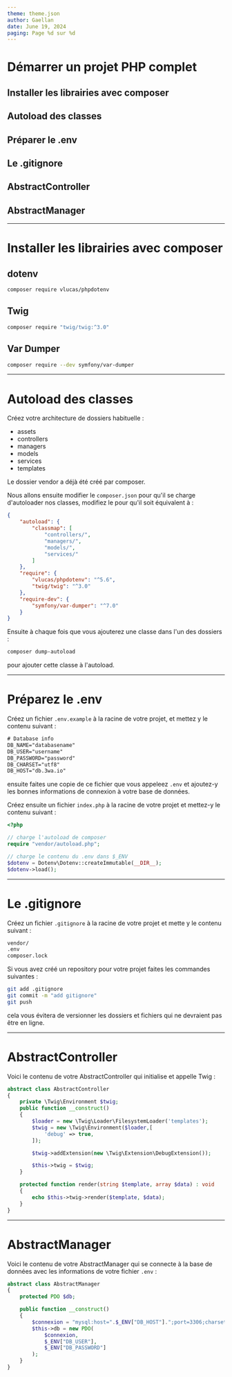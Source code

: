 ```yaml
---
theme: theme.json
author: Gaellan
date: June 19, 2024
paging: Page %d sur %d
---
```


# Démarrer un projet PHP complet

## Installer les librairies avec composer

## Autoload des classes

## Préparer le .env

## Le .gitignore

## AbstractController

## AbstractManager

---

# Installer les librairies avec composer

## dotenv

```sh
composer require vlucas/phpdotenv
```

## Twig

```sh
composer require "twig/twig:^3.0"
```

## Var Dumper

```sh
composer require --dev symfony/var-dumper
```

---

# Autoload des classes

Créez votre architecture de dossiers habituelle :

- assets
- controllers
- managers
- models
- services
- templates

Le dossier vendor a déjà été créé par composer.

Nous allons ensuite modifier le `composer.json` pour qu'il se charge d'autoloader nos classes, modifiez le pour qu'il soit équivalent à :

```json
{
    "autoload": {
        "classmap": [
            "controllers/",
            "managers/",
            "models/",
            "services/"
        ]
    },
    "require": {
        "vlucas/phpdotenv": "^5.6",
        "twig/twig": "^3.0"
    },
    "require-dev": {
        "symfony/var-dumper": "^7.0"
    }
}
```

Ensuite à chaque fois que vous ajouterez une classe dans l'un des dossiers :

```sh
composer dump-autoload
```

pour ajouter cette classe à l'autoload.

---

# Préparez le .env

Créez un fichier `.env.example` à la racine de votre projet, et mettez y le contenu suivant :

```txt
# Database info
DB_NAME="databasename"
DB_USER="username"
DB_PASSWORD="password"
DB_CHARSET="utf8"
DB_HOST="db.3wa.io"
```

ensuite faites une copie de ce fichier que vous appeleez `.env` et ajoutez-y les bonnes informations de connexion à votre base de données.

Créez ensuite un fichier `index.php` à la racine de votre projet et mettez-y le contenu suivant :

```php
<?php

// charge l'autoload de composer
require "vendor/autoload.php";

// charge le contenu du .env dans $_ENV
$dotenv = Dotenv\Dotenv::createImmutable(__DIR__);
$dotenv->load();
```

---

# Le .gitignore

Créez un fichier `.gitignore` à la racine de votre projet et mette y le contenu suivant :

```txt
vendor/
.env
composer.lock
```

Si vous avez créé un repository pour votre projet faites les commandes suivantes :

```sh
git add .gitignore
git commit -m "add gitignore"
git push
```

cela vous évitera de versionner les dossiers et fichiers qui ne devraient pas être en ligne.

---

# AbstractController

Voici le contenu de votre AbstractController qui initialise et appelle Twig :

```php
abstract class AbstractController
{
    private \Twig\Environment $twig;
    public function __construct()
    {
        $loader = new \Twig\Loader\FilesystemLoader('templates');
        $twig = new \Twig\Environment($loader,[
            'debug' => true,
        ]);

        $twig->addExtension(new \Twig\Extension\DebugExtension());

        $this->twig = $twig;
    }

    protected function render(string $template, array $data) : void
    {
        echo $this->twig->render($template, $data);
    }
}
```

---

# AbstractManager

Voici le contenu de votre AbstractManager qui se connecte à la base de données avec les informations de votre fichier `.env` :

```php
abstract class AbstractManager
{
    protected PDO $db;

    public function __construct()
    {
        $connexion = "mysql:host=".$_ENV["DB_HOST"].";port=3306;charset=".$_ENV["DB_CHARSET"].";dbname=".$_ENV["DB_NAME"];
        $this->db = new PDO(
            $connexion,
            $_ENV["DB_USER"],
            $_ENV["DB_PASSWORD"]
        );
    }
}
```